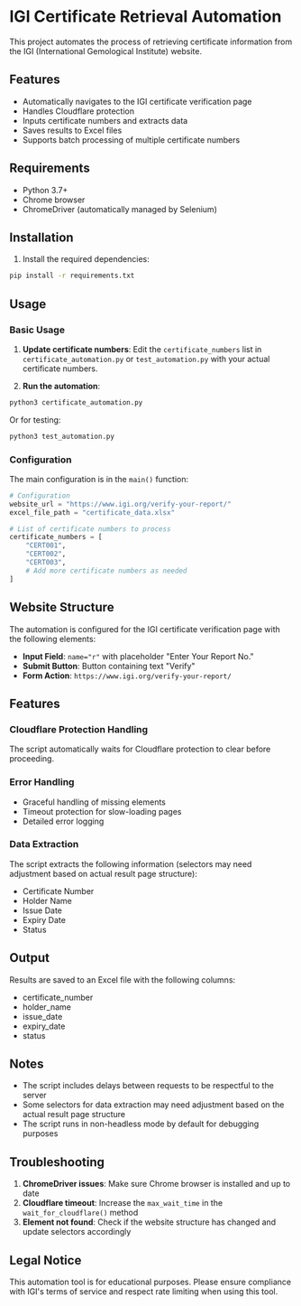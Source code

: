 # IGI Certificate Retrieval Automation

This project automates the process of retrieving certificate information from the IGI (International Gemological Institute) website.

## Features

- Automatically navigates to the IGI certificate verification page
- Handles Cloudflare protection
- Inputs certificate numbers and extracts data
- Saves results to Excel files
- Supports batch processing of multiple certificate numbers

## Requirements

- Python 3.7+
- Chrome browser
- ChromeDriver (automatically managed by Selenium)

## Installation

1. Install the required dependencies:
```bash
pip install -r requirements.txt
```

## Usage

### Basic Usage

1. **Update certificate numbers**: Edit the `certificate_numbers` list in `certificate_automation.py` or `test_automation.py` with your actual certificate numbers.

2. **Run the automation**:
```bash
python3 certificate_automation.py
```

Or for testing:
```bash
python3 test_automation.py
```

### Configuration

The main configuration is in the `main()` function:

```python
# Configuration
website_url = "https://www.igi.org/verify-your-report/"
excel_file_path = "certificate_data.xlsx"

# List of certificate numbers to process
certificate_numbers = [
    "CERT001",
    "CERT002",
    "CERT003",
    # Add more certificate numbers as needed
]
```

## Website Structure

The automation is configured for the IGI certificate verification page with the following elements:

- **Input Field**: `name="r"` with placeholder "Enter Your Report No."
- **Submit Button**: Button containing text "Verify"
- **Form Action**: `https://www.igi.org/verify-your-report/`

## Features

### Cloudflare Protection Handling
The script automatically waits for Cloudflare protection to clear before proceeding.

### Error Handling
- Graceful handling of missing elements
- Timeout protection for slow-loading pages
- Detailed error logging

### Data Extraction
The script extracts the following information (selectors may need adjustment based on actual result page structure):
- Certificate Number
- Holder Name
- Issue Date
- Expiry Date
- Status

## Output

Results are saved to an Excel file with the following columns:
- certificate_number
- holder_name
- issue_date
- expiry_date
- status

## Notes

- The script includes delays between requests to be respectful to the server
- Some selectors for data extraction may need adjustment based on the actual result page structure
- The script runs in non-headless mode by default for debugging purposes

## Troubleshooting

1. **ChromeDriver issues**: Make sure Chrome browser is installed and up to date
2. **Cloudflare timeout**: Increase the `max_wait_time` in the `wait_for_cloudflare()` method
3. **Element not found**: Check if the website structure has changed and update selectors accordingly

## Legal Notice

This automation tool is for educational purposes. Please ensure compliance with IGI's terms of service and respect rate limiting when using this tool. 